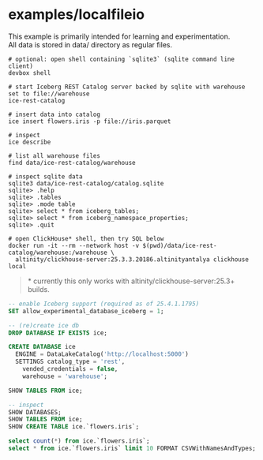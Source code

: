 # examples/localfileio

This example is primarily intended for learning and experimentation.  
All data is stored in data/ directory as regular files.

```shell
# optional: open shell containing `sqlite3` (sqlite command line client)
devbox shell

# start Iceberg REST Catalog server backed by sqlite with warehouse set to file://warehouse
ice-rest-catalog

# insert data into catalog
ice insert flowers.iris -p file://iris.parquet

# inspect
ice describe

# list all warehouse files
find data/ice-rest-catalog/warehouse

# inspect sqlite data
sqlite3 data/ice-rest-catalog/catalog.sqlite
sqlite> .help 
sqlite> .tables
sqlite> .mode table
sqlite> select * from iceberg_tables;
sqlite> select * from iceberg_namespace_properties;
sqlite> .quit

# open ClickHouse* shell, then try SQL below
docker run -it --rm --network host -v $(pwd)/data/ice-rest-catalog/warehouse:/warehouse \
  altinity/clickhouse-server:25.3.3.20186.altinityantalya clickhouse local
```

> \* currently this only works with altinity/clickhouse-server:25.3+ builds.

```sql
-- enable Iceberg support (required as of 25.4.1.1795)
SET allow_experimental_database_iceberg = 1;

-- (re)create ice db  
DROP DATABASE IF EXISTS ice;

CREATE DATABASE ice
  ENGINE = DataLakeCatalog('http://localhost:5000')
  SETTINGS catalog_type = 'rest',
    vended_credentials = false,
    warehouse = 'warehouse';

SHOW TABLES FROM ice;

-- inspect
SHOW DATABASES;
SHOW TABLES FROM ice;
SHOW CREATE TABLE ice.`flowers.iris`;

select count(*) from ice.`flowers.iris`;
select * from ice.`flowers.iris` limit 10 FORMAT CSVWithNamesAndTypes;
```
